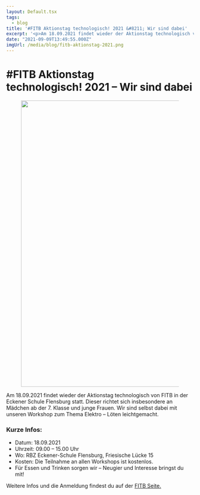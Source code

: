 ```yaml
---
layout: Default.tsx
tags:
  - blog
title: '#FITB Aktionstag technologisch! 2021 &#8211; Wir sind dabei'
excerpt: '<p>Am 18.09.2021 findet wieder der Aktionstag technologisch von FITB in der Eckener Schule Flensburg statt. Dieser richtet sich insbesondere an Mädchen ab der 7. Klasse und junge Frauen. Wir sind <a href="https://chaostreff-flensburg.de/2021/fitb-aktionstags-technologisch-2021-wir-sind-dabei/" class="more-link">[&hellip;]</a></p>'
date: "2021-09-09T13:49:55.000Z"
imgUrl: /media/blog/fitb-aktionstag-2021.png
---
```

# #FITB Aktionstag technologisch! 2021 &#8211; Wir sind dabei


<figure class="wp-block-image size-large is-resized"><img decoding="async" loading="lazy" src="/media/blog/uploads/fitb-aktionstag-2021-1024x1024.png" alt="" class="wp-image-1566" width="768" height="768" srcset="https://chaostreff-flensburg.de/wp-content/uploads/2021/09/fitb-aktionstag-2021-1024x1024.png 1024w, https://chaostreff-flensburg.de/wp-content/uploads/2021/09/fitb-aktionstag-2021-300x300.png 300w, https://chaostreff-flensburg.de/wp-content/uploads/2021/09/fitb-aktionstag-2021-150x150.png 150w, https://chaostreff-flensburg.de/wp-content/uploads/2021/09/fitb-aktionstag-2021-768x768.png 768w, https://chaostreff-flensburg.de/wp-content/uploads/2021/09/fitb-aktionstag-2021-500x500.png 500w, https://chaostreff-flensburg.de/wp-content/uploads/2021/09/fitb-aktionstag-2021.png 1080w" sizes="(max-width: 768px) 100vw, 768px" /></figure>



<p>Am 18.09.2021 findet wieder der Aktionstag technologisch von FITB in der Eckener Schule Flensburg statt. Dieser richtet sich insbesondere an Mädchen ab der 7. Klasse und junge Frauen. Wir sind selbst dabei mit unseren Workshop zum Thema Elektro &#8211; Löten leichtgemacht.</p>



<h3>Kurze Infos:</h3>



<ul><li>Datum: 18.09.2021</li><li>Uhrzeit: 09.00 – 15.00 Uhr</li><li>Wo: RBZ Eckener-Schule Flensburg, Friesische Lücke 15</li><li>Kosten: Die Teilnahme an allen Workshops ist kostenlos.</li><li>Für Essen und Trinken sorgen wir &#8211; Neugier und Interesse bringst du mit!</li></ul>



<p>Weitere Infos und die Anmeldung findest du auf der <a href="https://fitb.esfl.de/termin-details/aktionstag-technologisch.html">FITB Seite.</a></p>

